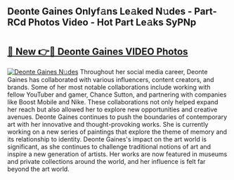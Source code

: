 ## Deonte Gaines Onlyf𝚊ns Le𝚊ked N𝚞des - Part-RCd Photos Video - Hot Part Le𝚊ks SyPNp

# <h2><a href="http://ab42522.deff.icu/?id=Deonte+Gaines">🔗 New 👉🔴 Deonte Gaines VIDEO Photos</a></h2>

[![Deonte Gaines N𝚞des](https://i.imgur.com/rIISA9y.gif)](http://ab42522.deff.icu/?id=Deonte+Gaines)
Throughout her social media career, Deonte Gaines has collaborated with various influencers, content creators, and brands. Some of her most notable collaborations include working with fellow YouTuber and gamer, Chance Sutton, and partnering with companies like Boost Mobile and Nike. These collaborations not only helped expand her reach but also allowed her to explore new opportunities and creative avenues. Deonte Gaines continues to push the boundaries of contemporary art with her innovative and thought-provoking works. She is currently working on a new series of paintings that explore the theme of memory and its relationship to identity. Deonte Gaines's impact on the art world is significant, as she continues to challenge traditional notions of art and inspire a new generation of artists. Her works are now featured in museums and private collections around the world, and her influence is felt far beyond the art world.
